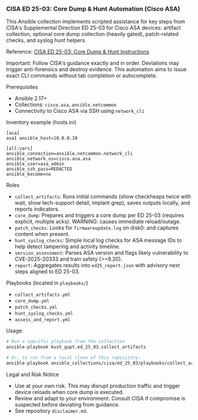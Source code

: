 ### CISA ED 25-03: Core Dump & Hunt Automation (Cisco ASA)

This Ansible collection implements scripted assistance for key steps from CISA's Supplemental Direction ED 25-03 for Cisco ASA devices: artifact collection, optional core dump collection (heavily gated), patch-related checks, and syslog hunt helpers.

Reference: [CISA ED 25-03: Core Dump & Hunt Instructions](https://www.cisa.gov/news-events/directives/supplemental-direction-ed-25-03-core-dump-and-hunt-instructions)

Important: Follow CISA's guidance exactly and in order. Deviations may trigger anti-forensics and destroy evidence. This automation aims to issue exact CLI commands without tab completion or autocomplete.

Prerequisites
- Ansible 2.17+
- Collections: `cisco.asa`, `ansible.netcommon`
- Connectivity to Cisco ASA via SSH using `network_cli`

Inventory example (hosts.ini)
```
[asa]
asa1 ansible_host=10.0.0.10

[all:vars]
ansible_connection=ansible.netcommon.network_cli
ansible_network_os=cisco.asa.asa
ansible_user=asa_admin
ansible_ssh_pass=REDACTED
ansible_become=no
```

Roles
- `collect_artifacts`: Runs initial commands (show checkheaps twice with wait, show tech-support detail, implant grep), saves outputs locally, and reports indicators.
- `core_dump`: Prepares and triggers a core dump per ED 25-03 (requires explicit, multiple acks). WARNING: causes immediate reload/outage.
- `patch_checks`: Looks for `firmwareupdate.log` on disk0: and captures content when present.
- `hunt_syslog_checks`: Simple local log checks for ASA message IDs to help detect tampering and activity timeline.
- `version_assessment`: Parses ASA version and flags likely vulnerability to CVE-2025-20333 and train safety (>=9.20).
- `report`: Aggregates results into `ed25_report.json` with advisory next steps aligned to ED 25-03.

Playbooks (located in `playbooks/`)
- `collect_artifacts.yml`
- `core_dump.yml`
- `patch_checks.yml`
- `hunt_syslog_checks.yml`
- `assess_and_report.yml`

Usage:
```bash
# Run a specific playbook from the collection
ansible-playbook kush_gupt.ed_25_03.collect_artifacts

# Or, to run from a local clone of this repository:
ansible-playbook ansible_collections/cisa/ed_25_03/playbooks/collect_artifacts.yml
```

Legal and Risk Notice
- Use at your own risk. This may disrupt production traffic and trigger device reloads when core dump is executed.
- Review and adapt to your environment. Consult CISA if compromise is suspected before deviating from guidance.
- See repository `disclaimer.md`.



